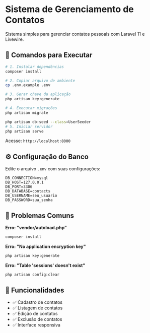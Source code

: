 # Sistema de Gerenciamento de Contatos

Sistema simples para gerenciar contatos pessoais com Laravel 11 e Livewire.

## 🚀 Comandos para Executar

```bash
# 1. Instalar dependências
composer install

# 2. Copiar arquivo de ambiente
cp .env.example .env

# 3. Gerar chave da aplicação
php artisan key:generate

# 4. Executar migrações
php artisan migrate

php artisan db:seed --class=UserSeeder
# 5. Iniciar servidor
php artisan serve
```

Acesse: `http://localhost:8000`

## ⚙️ Configuração do Banco

Edite o arquivo `.env` com suas configurações:

```env
DB_CONNECTION=mysql
DB_HOST=127.0.0.1
DB_PORT=3306
DB_DATABASE=contacts
DB_USERNAME=seu_usuario
DB_PASSWORD=sua_senha
```

## 🐛 Problemas Comuns

**Erro: "vendor/autoload.php"**
```bash
composer install
```

**Erro: "No application encryption key"**
```bash
php artisan key:generate
```

**Erro: "Table 'sessions' doesn't exist"**
```bash
php artisan config:clear
```

## 📝 Funcionalidades

- ✅ Cadastro de contatos
- ✅ Listagem de contatos  
- ✅ Edição de contatos
- ✅ Exclusão de contatos
- ✅ Interface responsiva

